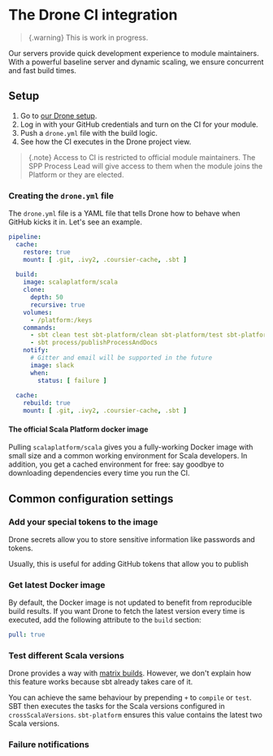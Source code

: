 # The Drone CI integration

> {.warning}
> This is work in progress.

Our servers provide quick development experience to module maintainers.
With a powerful baseline server and dynamic scaling, we ensure concurrent and
fast build times.

## Setup

1. Go to [our Drone setup](http://stats.lassie.io:8001).
2. Log in with your GitHub credentials and turn on the CI for your module.
3. Push a `drone.yml` file with the build logic.
4. See how the CI executes in the Drone project view.

> {.note}
> Access to CI is restricted to official module maintainers.
> The SPP Process Lead will give access to them when the module
> joins the Platform or they are elected.

### Creating the `drone.yml` file

The `drone.yml` file is a YAML file that tells Drone how to behave when
GitHub kicks it in. Let's see an example.

```yaml
pipeline:
  cache:
    restore: true
    mount: [ .git, .ivy2, .coursier-cache, .sbt ]
    
  build:
    image: scalaplatform/scala
    clone:
      depth: 50
      recursive: true
    volumes:
      - /platform:/keys
    commands:
      - sbt clean test sbt-platform/clean sbt-platform/test sbt-platform/publishLocal sbt-platform/scripted
      - sbt process/publishProcessAndDocs
    notify:
      # Gitter and email will be supported in the future
      image: slack 
      when:
        status: [ failure ]
        
  cache:
    rebuild: true
    mount: [ .git, .ivy2, .coursier-cache, .sbt ]
```

#### The official Scala Platform docker image

Pulling `scalaplatform/scala` gives you a fully-working Docker image with
small size and a common working environment for Scala developers. In addition,
you get a cached environment for free: say goodbye to downloading dependencies
every time you run the CI.

## Common configuration settings

### Add your special tokens to the image

Drone secrets allow you to store sensitive information like passwords and tokens.

Usually, this is useful for adding GitHub tokens that allow you to publish 

### Get latest Docker image

By default, the Docker image is not updated to benefit from reproducible build results.
If you want Drone to fetch the latest version every time is executed, add
the following attribute to the `build` section:

```yaml
pull: true
```

### Test different Scala versions

Drone provides a way with [matrix builds](http://readme.drone.io/0.5/usage/matrix/).
However, we don't explain how this feature works because sbt already takes care of it.

You can achieve the same behaviour by prepending `+` to `compile` or `test`.
SBT then executes the tasks for the Scala versions configured in `crossScalaVersions`.
`sbt-platform` ensures this value contains the latest two Scala versions.

### Failure notifications




